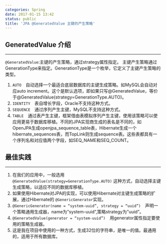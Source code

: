 ```yaml
---
categories: Spring
date: 2017-01-15 13:42
status: public
title: 'JPA @GeneratedValue 主键的产生策略'
---
```


## GeneratedValue 介绍
***
``@GeneratedValue``:主键的产生策略，通过strategy属性指定。
主键产生策略通过GenerationType来指定。GenerationType是一个枚举，它定义了主键产生策略的类型。
1. ``AUTO``　自动选择一个最适合底层数据库的主键生成策略。如MySQL会自动对应auto increment。这个是默认选项，即如果只写@GeneratedValue，等价于@GeneratedValue(strategy=GenerationType.AUTO)。
2. ``IDENTITY``　表自增长字段，Oracle不支持这种方式。
3. ``SEQUENCE``　通过序列产生主键，MySQL不支持这种方式。
4. ``TABLE``　通过表产生主键，框架借由表模拟序列产生主键，使用该策略可以使应用更易于数据库移植。不同的JPA实现商生成的表名是不同的，如 OpenJPA生成openjpa_sequence_table表，Hibernate生成一个hibernate_sequences表，而TopLink则生成sequence表。这些表都具有一个序列名和对应值两个字段，如SEQ_NAME和SEQ_COUNT。

## 最佳实践
***
1. 在我们的应用中，一般选用 ``@GeneratedValue(strategy=GenerationType.AUTO)`` 这种方式，自动选择主键生成策略，以适应不同的数据库移植。
2. 如果使用Hibernate对JPA的实现，可以使用Hibernate对主键生成策略的扩展，通过Hibernate的 ``@GenericGenerator``实现。
3. ``@GenericGenerator(name = “system-uuid”, strategy = “uuid”)``　声明一个策略通用生成器，name为”system-uuid”,策略strategy为”uuid”。
4. ``@GeneratedValue(generator = “system-uuid”)``　用generator属性指定要使用的策略生成器。
5. 这是我在项目中使用的一种方式，生成32位的字符串，是唯一的值。最通用的，适用于所有数据库。
